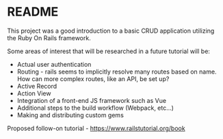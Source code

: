 # README

This project was a good introduction to a basic CRUD application utilizing the Ruby On Rails framework.


Some areas of interest that will be researched in a future tutorial will be:

* Actual user authentication
* Routing - rails seems to implicitly resolve many routes based on name. How can more complex routes, like an API, be set up?
* Active Record
* Action View
* Integration of a front-end JS framework such as Vue
* Additional steps to the build workflow (Webpack, etc...)
* Making and distributing custom gems


Proposed follow-on tutorial - https://www.railstutorial.org/book


